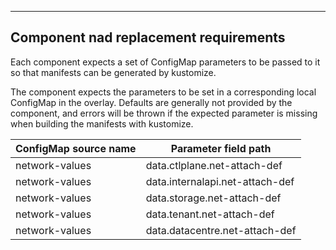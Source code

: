 ---
## Component nad replacement requirements

Each component expects a set of ConfigMap parameters to be passed to it so that
manifests can be generated by kustomize.

The component expects the parameters to be set in a corresponding local
ConfigMap in the overlay. Defaults are generally not provided by the component,
and errors will be thrown if the expected parameter is missing when building
the manifests with kustomize.

| ConfigMap source name | Parameter field path |
| ----------- | ---------- |
| network-values | data.ctlplane.net-attach-def |
| network-values | data.internalapi.net-attach-def |
| network-values | data.storage.net-attach-def |
| network-values | data.tenant.net-attach-def |
| network-values | data.datacentre.net-attach-def |
